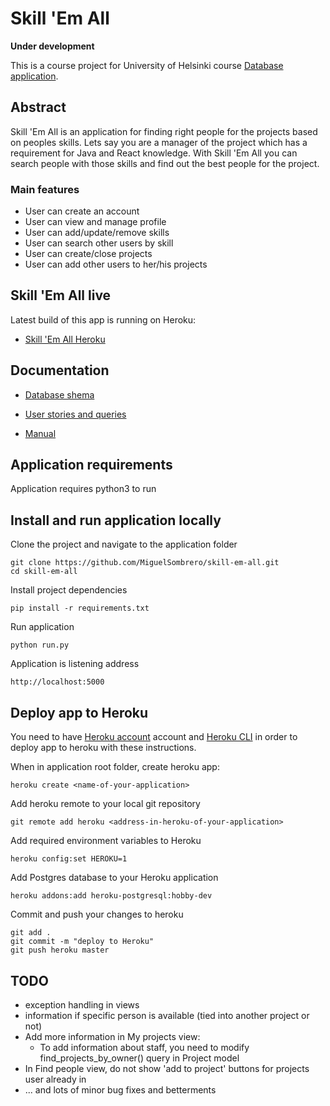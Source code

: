 # Skill 'Em All

**Under development**

This is a course project for University of Helsinki course [Database application](https://materiaalit.github.io/tsoha-20/osa0/).

## Abstract

Skill 'Em All is an application for finding right people for the projects based on peoples skills. Lets say you are a manager of the project which has a requirement for Java and React knowledge. With Skill 'Em All you can search people with those skills and find out the best people for the project.

### Main features

- User can create an account
- User can view and manage profile
- User can add/update/remove skills
- User can search other users by skill
- User can create/close projects
- User can add other users to her/his projects

## Skill 'Em All live

Latest build of this app is running on Heroku:

- [Skill 'Em All Heroku](https://skill-em-all.herokuapp.com/)

## Documentation

- [Database shema](https://github.com/MiguelSombrero/skill-em-all/tree/master/documentation/schema.md)

- [User stories and queries](https://github.com/MiguelSombrero/skill-em-all/tree/master/documentation/features.md)

- [Manual](https://github.com/MiguelSombrero/skill-em-all/tree/master/documentation/manual.md)


## Application requirements

Application requires python3 to run

## Install and run application locally

Clone the project and navigate to the application folder

    git clone https://github.com/MiguelSombrero/skill-em-all.git
    cd skill-em-all

Install project dependencies

    pip install -r requirements.txt

Run application

    python run.py

Application is listening address

    http://localhost:5000

## Deploy app to Heroku

You need to have [Heroku account](https://www.heroku.com/) account and [Heroku CLI](https://devcenter.heroku.com/articles/heroku-cli) in order to deploy app to heroku with these instructions.

When in application root folder, create heroku app:

    heroku create <name-of-your-application>

Add heroku remote to your local git repository

    git remote add heroku <address-in-heroku-of-your-application>

Add required environment variables to Heroku

    heroku config:set HEROKU=1

Add Postgres database to your Heroku application

    heroku addons:add heroku-postgresql:hobby-dev

Commit and push your changes to heroku

    git add .
    git commit -m "deploy to Heroku"
    git push heroku master

## TODO

- exception handling in views
- information if specific person is available (tied into another project or not)
- Add more information in My projects view:
    - To add information about staff, you need to modify find_projects_by_owner() query in Project model
- In Find people view, do not show 'add to project' buttons for projects user already in
- ... and lots of minor bug fixes and betterments